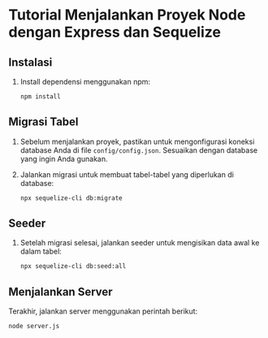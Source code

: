 # Tutorial Menjalankan Proyek Node dengan Express dan Sequelize

## Instalasi

1. Install dependensi menggunakan npm:

    ```bash
    npm install
    ```

## Migrasi Tabel

1. Sebelum menjalankan proyek, pastikan untuk mengonfigurasi koneksi database Anda di file `config/config.json`. Sesuaikan dengan database yang ingin Anda gunakan.

2. Jalankan migrasi untuk membuat tabel-tabel yang diperlukan di database:

    ```bash
    npx sequelize-cli db:migrate
    ```

## Seeder

1. Setelah migrasi selesai, jalankan seeder untuk mengisikan data awal ke dalam tabel:

    ```bash
    npx sequelize-cli db:seed:all
    ```

## Menjalankan Server

Terakhir, jalankan server menggunakan perintah berikut:

```bash
node server.js
```
